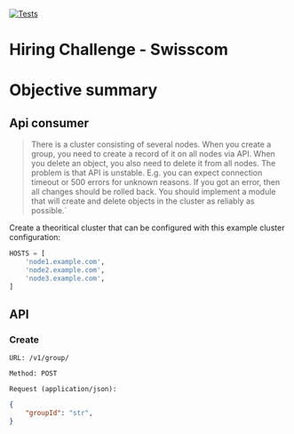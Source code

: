 [![Tests](https://github.com/ewurch/swisscom-challenge/actions/workflows/main.yml/badge.svg)](https://github.com/ewurch/swisscom-challenge/actions/workflows/main.yml/)

Hiring Challenge - Swisscom
===========

# Objective summary

## Api consumer

> There is a cluster consisting of several nodes. When you create a group, you need to create a record of it on all nodes via API. When you delete an object, you also need to delete it from all nodes. The problem is that API is unstable. E.g. you can expect connection timeout or 500 errors for unknown reasons. If you got an error, then all changes should be rolled back. 
> You should implement a module that will create and delete objects in the cluster as reliably as possible.`

Create a theoritical cluster that can be configured with this example cluster configuration:

```python
HOSTS = [
    'node1.example.com',
    'node2.example.com',
    'node3.example.com',
]
```

## API

### Create
`URL: /v1/group/` 

`Method: POST`

`Request (application/json):`
```json
{
    "groupId": "str",
}
```